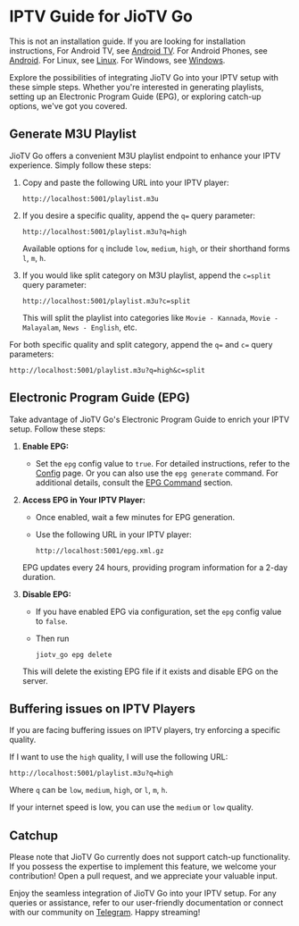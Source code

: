 # IPTV Guide for JioTV Go

This is not an installation guide. If you are looking for installation instructions, 
For Android TV, see [Android TV](./android_tv.md).
For Android Phones, see [Android](./android.md).
For Linux, see [Linux](./linux-macos.md).
For Windows, see [Windows](./windows.md).

Explore the possibilities of integrating JioTV Go into your IPTV setup with these simple steps. Whether you're interested in generating playlists, setting up an Electronic Program Guide (EPG), or exploring catch-up options, we've got you covered.

## Generate M3U Playlist

JioTV Go offers a convenient M3U playlist endpoint to enhance your IPTV experience. Simply follow these steps:

1. Copy and paste the following URL into your IPTV player:

    ```
    http://localhost:5001/playlist.m3u
    ```

2. If you desire a specific quality, append the `q=` query parameter:

    ```
    http://localhost:5001/playlist.m3u?q=high
    ```

    Available options for `q` include `low`, `medium`, `high`, or their shorthand forms `l`, `m`, `h`.

3. If you would like split category on M3U playlist, append the `c=split` query parameter:

    ```
    http://localhost:5001/playlist.m3u?c=split
    ```

    This will split the playlist into categories like `Movie - Kannada`, `Movie - Malayalam`, `News - English`, etc.


For both specific quality and split category, append the `q=` and `c=` query parameters:

```
http://localhost:5001/playlist.m3u?q=high&c=split
```


## Electronic Program Guide (EPG)

Take advantage of JioTV Go's Electronic Program Guide to enrich your IPTV setup. Follow these steps:

1. **Enable EPG:**
   - Set the `epg` config value to `true`. For detailed instructions, refer to the [Config](./config.md#epg-electronic-program-guide) page. Or you can also use the `epg generate` command. For additional details, consult the [EPG Command](./usage.md#3-epg-command) section.

2. **Access EPG in Your IPTV Player:**
   - Once enabled, wait a few minutes for EPG generation.
   - Use the following URL in your IPTV player: 
   
      ```
      http://localhost:5001/epg.xml.gz
      ```

   EPG updates every 24 hours, providing program information for a 2-day duration.

3. **Disable EPG:**
   - If you have enabled EPG via configuration, set the `epg` config value to `false`. 
   - Then run 
     
     ```
     jiotv_go epg delete
     ```

   This will delete the existing EPG file if it exists and disable EPG on the server.

## Buffering issues on IPTV Players

If you are facing buffering issues on IPTV players, try enforcing a specific quality. 

If I want to use the `high` quality, I will use the following URL:

```
http://localhost:5001/playlist.m3u?q=high
```

Where `q` can be `low`, `medium`, `high`, or `l`, `m`, `h`.

If your internet speed is low, you can use the `medium` or `low` quality.

## Catchup

Please note that JioTV Go currently does not support catch-up functionality. If you possess the expertise to implement this feature, we welcome your contribution! Open a pull request, and we appreciate your valuable input.

Enjoy the seamless integration of JioTV Go into your IPTV setup. For any queries or assistance, refer to our user-friendly documentation or connect with our community on [Telegram](/#community). Happy streaming!